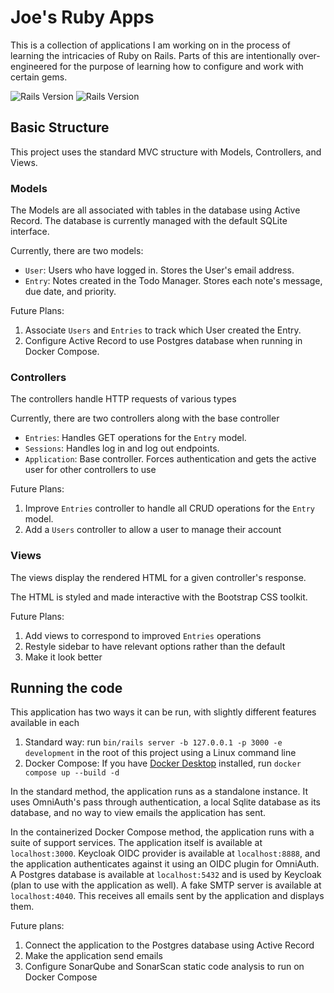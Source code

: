 # Joe's Ruby Apps

This is a collection of applications I am working on in the process of learning the intricacies of Ruby on Rails.
Parts of this are intentionally over-engineered for the purpose of learning how to configure and work with certain gems.

![Rails Version](https://img.shields.io/badge/Ruby-3.3.4-17B169) ![Rails Version](https://img.shields.io/badge/Rails-7.2.0-17B169)
## Basic Structure
This project uses the standard MVC structure with Models, Controllers, and Views.

### Models
The Models are all associated with tables in the database using Active Record.
The database is currently managed with the default SQLite interface.

Currently, there are two models:
- `User`: Users who have logged in. Stores the User's email address.
- `Entry`: Notes created in the Todo Manager. Stores each note's message, due date, and priority.

Future Plans:
1. Associate `Users` and `Entries` to track which User created the Entry.
2. Configure Active Record to use Postgres database when running in Docker Compose.

### Controllers
The controllers handle HTTP requests of various types

Currently, there are two controllers along with the base controller
- `Entries`: Handles GET operations for the `Entry` model.
- `Sessions`: Handles log in and log out endpoints.
- `Application`: Base controller. Forces authentication and gets the active user for other controllers to use

Future Plans:
1. Improve `Entries` controller to handle all CRUD operations for the `Entry` model.
2. Add a `Users` controller to allow a user to manage their account

### Views
The views display the rendered HTML for a given controller's response.

The HTML is styled and made interactive with the Bootstrap CSS toolkit.

Future Plans:
1. Add views to correspond to improved `Entries` operations
2. Restyle sidebar to have relevant options rather than the default
3. Make it look better

## Running the code
This application has two ways it can be run, with slightly different features available in each

1. Standard way: run `bin/rails server -b 127.0.0.1 -p 3000 -e development` in the root of this project
using a Linux command line
2. Docker Compose: If you have [Docker Desktop](https://docs.docker.com/desktop/install/windows-install/) installed,
run `docker compose up --build -d`  

In the standard method, the application runs as a standalone instance.
It uses OmniAuth's pass through authentication, a local Sqlite database as its database,
and no way to view emails the application has sent.

In the containerized Docker Compose method, the application runs with a suite of support services.
The application itself is available at `localhost:3000`.
Keycloak OIDC provider is available at `localhost:8888`, and the application authenticates against it using an OIDC plugin for OmniAuth.
A Postgres database is available at `localhost:5432` and is used by Keycloak (plan to use with the application as well).
A fake SMTP server is available at `localhost:4040`. This receives all emails sent by the application and displays them.

Future plans:
1. Connect the application to the Postgres database using Active Record
2. Make the application send emails
3. Configure SonarQube and SonarScan static code analysis to run on Docker Compose
